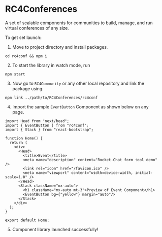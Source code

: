 # RC4Conferences
A set of scalable components for communities to build, manage, and run virtual conferences of any size.

To get set launch:
1. Move to project directory and install packages. 
```
cd rc4conf && npm i
```
2. To start the library in watch mode, run
```
npm start
```
3. Now go to `RC4Community` or any other local repository and link the package using 
```
npm link ../path/to/RC4Conferences/rc4conf
```
4. Import the sample `EventButton` Component as shown below on any page.
```
import Head from "next/head";
import { EventButton } from "rc4conf";
import { Stack } from "react-bootstrap";

function Home() {
  return (
    <div>
      <Head>
        <title>Event</title>
        <meta name="description" content="Rocket.Chat form tool demo" />
        <link rel="icon" href="/favicon.ico" />
        <meta name="viewport" content="width=device-width, initial-scale=1.0" />
      </Head>
      <Stack className="mx-auto">
        <h1 className="mx-auto mt-3">Preview of Event Component</h1>
        <EventButton bg={"yellow"} margin="auto"/>
      </Stack>
    </div>
  );
}

export default Home;

```
5. Component library launched successfully!
